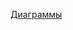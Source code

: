 [Диаграммы](https://app.diagrams.net/#G1UjDlZr668KIwOf4YYVm2m6dz3tOH88Jl#%7B%22pageId%22%3A%22IyOdaZIKWJELZvLOLR05%22%7D)
